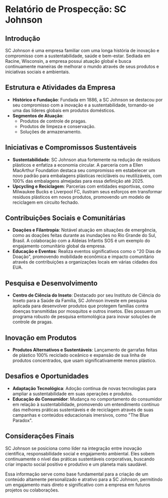 # Relatório de Prospecção: SC Johnson

## Introdução
SC Johnson é uma empresa familiar com uma longa história de inovação e compromisso com a sustentabilidade, saúde e bem-estar. Sediada em Racine, Wisconsin, a empresa possui atuação global e busca continuamente maneiras de melhorar o mundo através de seus produtos e iniciativas sociais e ambientais.

## Estrutura e Atividades da Empresa
- **Histórico e Fundação**: Fundada em 1886, a SC Johnson se destacou por seu compromisso com a inovação e a sustentabilidade, tornando-se uma das líderes globais em produtos domésticos.
- **Segmentos de Atuação**:
  - Produtos de controle de pragas.
  - Produtos de limpeza e conservação.
  - Soluções de armazenamento.

## Iniciativas e Compromissos Sustentáveis
- **Sustentabilidade**: SC Johnson atua fortemente na redução de resíduos plásticos e enfatiza a economia circular. A parceria com a Ellen MacArthur Foundation destaca seu compromisso em estabelecer um novo padrão para embalagens plásticas recicláveis ou reutilizáveis, com 100% das embalagens almejadas para essa definição até 2025.
- **Upcycling e Reciclagem**: Parcerias com entidades esportivas, como Milwaukee Bucks e Liverpool FC, ilustram seus esforços em transformar resíduos plásticos em novos produtos, promovendo um modelo de reciclagem em circuito fechado.

## Contribuições Sociais e Comunitárias
- **Doações e Filantropia**: Notável atuação em situações de emergência, como as doações feitas durante as inundações no Rio Grande do Sul, Brasil. A colaboração com a Aldeias Infantis SOS é um exemplo do engajamento comunitário global da empresa.
- **Educação e Eventos**: Realiza eventos significativos como o "20 Dias de Doação", promovendo mobilidade econômica e impacto comunitário através de contribuições a organizações locais em várias cidades dos EUA.

## Pesquisa e Desenvolvimento
- **Centro de Ciência do Inseto**: Destacado por seu Instituto de Ciência do Inseto para a Saúde da Família, SC Johnson investe em pesquisa aplicada para desenvolver produtos que protegem famílias contra doenças transmitidas por mosquitos e outros insetos. Eles possuem um programa robusto de pesquisa entomológica para inovar soluções de controle de pragas.

## Inovação em Produtos
- **Produtos Alternativos e Sustentáveis**: Lançamento de garrafas feitas de plástico 100% reciclado oceânico e expansão de sua linha de produtos concentrados, que usam significativamente menos plástico.

## Desafios e Oportunidades
- **Adaptação Tecnológica**: Adoção contínua de novas tecnologias para ampliar a sustentabilidade em suas operações e produtos.
- **Educação do Consumidor**: Mudança no comportamento do consumidor em relação à sustentabilidade, promovendo um entendimento contínuo das melhores práticas sustentáveis e de reciclagem através de suas campanhas e conteúdos educacionais imersivos, como "The Blue Paradox".

## Considerações Finais
SC Johnson se posiciona como líder na integração entre inovação científica, responsabilidade social e engajamento ambiental. Eles sobem continuamente o nível das práticas sustentáveis corporativas, buscando criar impacto social positivo e produtivo e um planeta mais saudável.

Essa informação serve como base fundamental para a criação de um conteúdo altamente personalizado e atrativo para a SC Johnson, permitindo um engajamento mais direto e significativo com a empresa em futuros projetos ou colaborações.